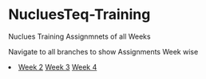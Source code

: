 # NucluesTeq-Training

Nuclues Training Assignmnets of all Weeks

Navigate to all branches to show Assignments Week wise
<li>
<a href = "https://github.com/Anjali-Sharmarpr/NucluesTeq-Training/tree/Week2"> Week 2</a>
<a href = "https://github.com/Anjali-Sharmarpr/NucluesTeq-Training/tree/Week3"> Week 3</a>
<a href = "https://github.com/Anjali-Sharmarpr/NucluesTeq-Training/tree/Week4"> Week 4</a>
</li>
